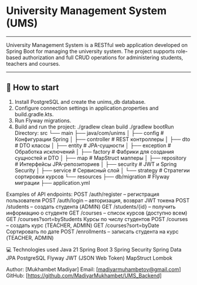 # University Management System (UMS)

---

University Management System is a RESTful web application developed on Spring Boot for managing the university system. The project supports role-based authorization and full CRUD operations for administering students, teachers and courses.

---

## 🚀 How to start

1. Install PostgreSQL and create the unims_db database.
2. Configure connection settings in application.properties and build.gradle.kts.
3. Run Flyway migrations.
4. Build and run the project:
./gradlew clean build
./gradlew bootRun
 Directory:
 src
└── main
    ├── java/com/unims
    │   ├── config         # Конфигурации Spring
    │   ├── controller     # REST контроллеры
    │   ├── dto            # DTO классы
    │   ├── entity         # JPA-сущности
    │   ├── exception      # Обработка исключений
    │   ├── factory        # Фабрики для создания сущностей и DTO
    │   ├── map            # MapStruct мапперы
    │   ├── repository     # Интерфейсы JPA-репозиториев
    │   ├── security       # JWT и Spring Security
    │   ├── service        # Сервисный слой
    │   └── strategy       # Стратегии сортировки курсов
    └── resources
        ├── db/migration   # Flyway миграции
        ├── application.yml


Examples of API endpoints:
POST /auth/register – регистрация пользователя
POST /auth/login – авторизация, возврат JWT токена
POST /students – создать студента (ADMIN)
GET /students/{id} – получить информацию о студенте
GET /courses – список курсов (доступно всем)
GET /courses?sort=byStudents Курсы по числу студентов
POST /courses – создать курс (TEACHER, ADMIN)
GET /courses?sort=byDate Сортировать по дате
POST /enrollments – записать студента на курс (TEACHER, ADMIN)


   💻 Technologies used
Java 21
Spring Boot 3
Spring Security
Spring Data JPA
PostgreSQL
Flyway
JWT (JSON Web Token)
MapStruct
Lombok


Author: [Mukhambet Madiyar]
Email: [madiyarmuhambetov@gmail.com]
GitHub: [https://github.com/MadiyarMukhambet/UMS_Backend]
